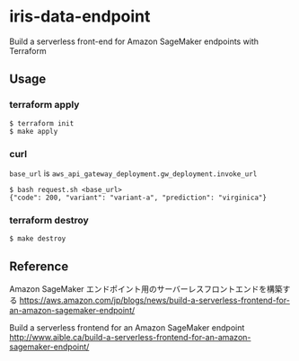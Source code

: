 # iris-data-endpoint
 Build a serverless front-end for Amazon SageMaker endpoints with Terraform

## Usage

### terraform apply

```
$ terraform init
$ make apply
```

### curl

`base_url` is `aws_api_gateway_deployment.gw_deployment.invoke_url`

```
$ bash request.sh <base_url>
{"code": 200, "variant": "variant-a", "prediction": "virginica"}
```

### terraform destroy

```
$ make destroy
```

## Reference

Amazon SageMaker エンドポイント用のサーバーレスフロントエンドを構築する
https://aws.amazon.com/jp/blogs/news/build-a-serverless-frontend-for-an-amazon-sagemaker-endpoint/

Build a serverless frontend for an Amazon SageMaker endpoint
http://www.aible.ca/build-a-serverless-frontend-for-an-amazon-sagemaker-endpoint/

